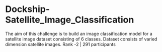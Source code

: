 # Dockship-Satellite_Image_Classification
The aim of this challenge is to build an image classification model for a satellite image dataset consisting of 6 classes. Dataset consists of varied dimension satellite images.
Rank -2 | 291 participants
